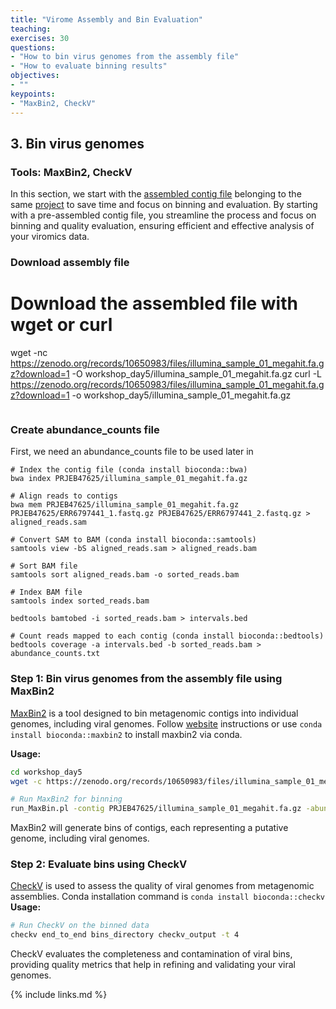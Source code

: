 ```yaml
---
title: "Virome Assembly and Bin Evaluation"
teaching: 
exercises: 30
questions:
- "How to bin virus genomes from the assembly file"
- "How to evaluate binning results"
objectives:
- ""
keypoints:
- "MaxBin2, CheckV"
---
```


## 3. Bin virus genomes
### Tools: MaxBin2, CheckV

In this section, we start with the [assembled contig file](https://zenodo.org/records/10650983) belonging to the same [project](https://www.biorxiv.org/content/10.1101/2023.11.24.568560v1) to save time and focus on binning and evaluation. By starting with a pre-assembled contig file, you streamline the process and focus on binning and quality evaluation, ensuring efficient and effective analysis of your viromics data.

### Download assembly file
# Download the assembled file with wget or curl
wget -nc https://zenodo.org/records/10650983/files/illumina_sample_01_megahit.fa.gz?download=1 -O workshop_day5/illumina_sample_01_megahit.fa.gz
curl -L https://zenodo.org/records/10650983/files/illumina_sample_01_megahit.fa.gz?download=1 -o workshop_day5/illumina_sample_01_megahit.fa.gz

```

```

### Create abundance_counts file
First, we need an abundance_counts file to be used later in 
```
# Index the contig file (conda install bioconda::bwa)
bwa index PRJEB47625/illumina_sample_01_megahit.fa.gz

# Align reads to contigs
bwa mem PRJEB47625/illumina_sample_01_megahit.fa.gz PRJEB47625/ERR6797441_1.fastq.gz PRJEB47625/ERR6797441_2.fastq.gz > aligned_reads.sam

# Convert SAM to BAM (conda install bioconda::samtools)
samtools view -bS aligned_reads.sam > aligned_reads.bam

# Sort BAM file
samtools sort aligned_reads.bam -o sorted_reads.bam

# Index BAM file
samtools index sorted_reads.bam

bedtools bamtobed -i sorted_reads.bam > intervals.bed

# Count reads mapped to each contig (conda install bioconda::bedtools)
bedtools coverage -a intervals.bed -b sorted_reads.bam > abundance_counts.txt
```

### Step 1: Bin virus genomes from the assembly file using MaxBin2
[MaxBin2](https://kbase.us/applist/apps/kb_maxbin/run_maxbin2/release) is a tool designed to bin metagenomic contigs into individual genomes, including viral genomes. Follow [website](https://github.com/assemblerflow/flowcraft/blob/master/docs/user/components/maxbin2.rst) instructions or use `conda install bioconda::maxbin2` to install maxbin2 via conda.

**Usage:**

```bash
cd workshop_day5
wget -c https://zenodo.org/records/10650983/files/illumina_sample_01_megahit.fa.gz -O PRJEB47625/illumina_sample_01_megahit.fa.gz

# Run MaxBin2 for binning
run_MaxBin.pl -contig PRJEB47625/illumina_sample_01_megahit.fa.gz -abund abundance_counts.txt -out bins_directory
```

MaxBin2 will generate bins of contigs, each representing a putative genome, including viral genomes.

### Step 2: Evaluate bins using CheckV
[CheckV](https://bitbucket.org/berkeleylab/checkv/src/master/) is used to assess the quality of viral genomes from metagenomic assemblies. Conda installation command is `conda install bioconda::checkv`
**Usage:**

```bash
# Run CheckV on the binned data
checkv end_to_end bins_directory checkv_output -t 4
```

CheckV evaluates the completeness and contamination of viral bins, providing quality metrics that help in refining and validating your viral genomes.

{% include links.md %}
